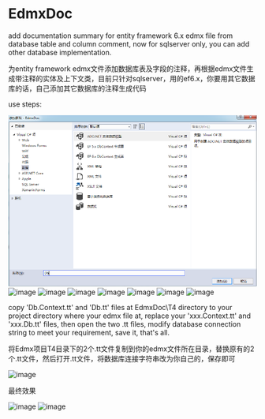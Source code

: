 # EdmxDoc
add documentation summary for entity framework 6.x edmx file from database table and column comment, now for sqlserver only, you can add other database implementation.

为entity framework edmx文件添加数据库表及字段的注释，再根据edmx文件生成带注释的实体及上下文类，目前只针对sqlserver，用的ef6.x，你要用其它数据库的话，自己添加其它数据库的注释生成代码

use steps:

 ![image](https://github.com/yhj200722/EdmxDoc/raw/master/screenshots/1.png) 
 ![image](EdmxDoc/screenshots/2.png) 
 ![image](EdmxDoc/screenshots/3.png) 
 ![image](EdmxDoc/screenshots/4.png) 
 ![image](EdmxDoc/screenshots/5.png)
 ![image](EdmxDoc/screenshots/6.png)
 ![image](EdmxDoc/screenshots/7.png)
 ![image](EdmxDoc/screenshots/8.png)

copy 'Db.Context.tt' and 'Db.tt' files at EdmxDoc\T4 directory to your project directory where your edmx file at, replace your 'xxx.Context.tt' and 'xxx.Db.tt' files, then open the two .tt files, modify database connection string to meet your requirement, save it, that's all.

将Edmx项目T4目录下的2个.tt文件复制到你的edmx文件所在目录，替换原有的2个.tt文件，然后打开.tt文件，将数据库连接字符串改为你自己的，保存即可

 ![image](EdmxDoc/screenshots/9.png)

最终效果

 ![image](EdmxDoc/screenshots/9.png)
 ![image](EdmxDoc/screenshots/10.png)
